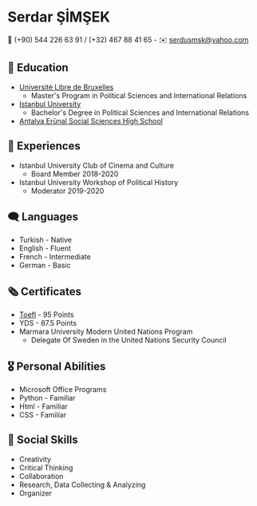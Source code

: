 # Serdar ŞİMŞEK
📱 (+90) 544 226 63 91 / (+32) 467 88 41 65 - 
✉️ serdusmsk@yahoo.com 
## 🏫 Education

- [Université Libre de Bruxelles](https://www.ulb.be/en/ulb-homepage)
  - Master's Program in Political Sciences and International Relations
- [Istanbul University](https://www.istanbul.edu.tr/en/_)
   - Bachelor's Degree in Political Sciences and International Relations
- [Antalya Erünal Social Sciences High School](https://antalyaerunalsbl.meb.k12.tr/)
## 💼 Experiences
- Istanbul University Club of Cinema and Culture
   - Board Member 2018-2020
- Istanbul University Workshop of Political History
   - Moderator 2019-2020
## 🗨️ Languages
- Turkish - Native
- English - Fluent
- French - Intermediate
- German - Basic
## 🗞️ Certificates
- [Toefl](https://docdro.id/un6Zels) - 95 Points
- YDS - 87.5 Points
- Marmara University Modern United Nations Program
  - Delegate Of Sweden in the United Nations Security Council
## 🎖️ Personal Abilities
- Microsoft Office Programs
- Python - Familiar
- Html - Familiar
- CSS - Familiar
## 🎤 Social Skills
- Creativity
- Critical Thinking
- Collaboration
- Research, Data Collecting & Analyzing
- Organizer
